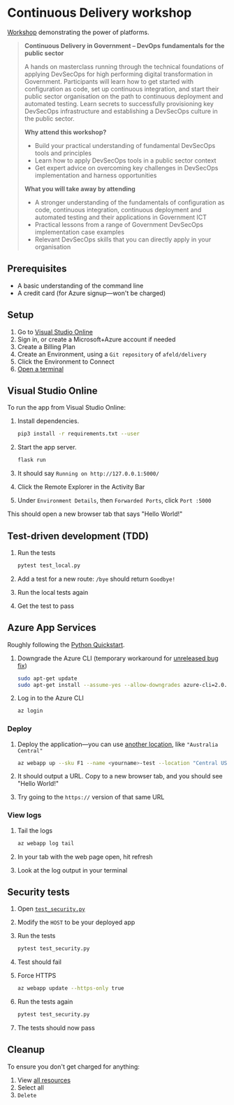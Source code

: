 # Continuous Delivery workshop

[Workshop](https://www.criterionconferences.com/event/devops-digi-trans-conference/agenda/) demonstrating the power of platforms.

> **Continuous Delivery in Government – DevOps fundamentals for the public sector**
>
> A hands on masterclass running through the technical foundations of applying DevSecOps for high performing digital transformation in Government. Participants will learn how to get started with configuration as code, set up continuous integration, and start their public sector organisation on the path to continuous deployment and automated testing. Learn secrets to successfully provisioning key DevSecOps infrastructure and establishing a DevSecOps culture in the public sector.
>
> **Why attend this workshop?**
>
> - Build your practical understanding of fundamental DevSecOps tools and principles
> - Learn how to apply DevSecOps tools in a public sector context
> - Get expert advice on overcoming key challenges in DevSecOps implementation and harness opportunities
>
> **What you will take away by attending**
>
> - A stronger understanding of the fundamentals of configuration as code, continuous integration, continuous deployment and automated testing and their applications in Government ICT
> - Practical lessons from a range of Government DevSecOps implementation case examples
> - Relevant DevSecOps skills that you can directly apply in your organisation

## Prerequisites

- A basic understanding of the command line
- A credit card (for Azure signup—won't be charged)

## Setup

1. Go to [Visual Studio Online](https://online.visualstudio.com/environments)
1. Sign in, or create a Microsoft+Azure account if needed
1. Create a Billing Plan
1. Create an Environment, using a `Git repository` of `afeld/delivery`
1. Click the Environment to Connect
1. [Open a terminal](https://code.visualstudio.com/docs/editor/integrated-terminal)

## Visual Studio Online

To run the app from Visual Studio Online:

1. Install dependencies.

   ```sh
   pip3 install -r requirements.txt --user
   ```

1. Start the app server.

   ```sh
   flask run
   ```

1. It should say `Running on http://127.0.0.1:5000/`
1. Click the Remote Explorer in the Activity Bar
1. Under `Environment Details`, then `Forwarded Ports`, click `Port :5000`

This should open a new browser tab that says "Hello World!"

## Test-driven development (TDD)

1. Run the tests

   ```sh
   pytest test_local.py
   ```

1. Add a test for a new route: `/bye` should return `Goodbye!`
1. Run the local tests again
1. Get the test to pass

## Azure App Services

Roughly following the [Python Quickstart](https://docs.microsoft.com/en-us/azure/app-service/containers/quickstart-python).

1. Downgrade the Azure CLI (temporary workaround for [unreleased bug fix](https://github.com/Azure/azure-cli/issues/11221))

   ```sh
   sudo apt-get update
   sudo apt-get install --assume-yes --allow-downgrades azure-cli=2.0.75-1~stretch
   ```

1. Log in to the Azure CLI

   ```sh
   az login
   ```

### Deploy

1. Deploy the application—you can use [another location](https://azure.microsoft.com/en-us/global-infrastructure/locations/), like `"Australia Central"`

   ```sh
   az webapp up --sku F1 --name <yourname>-test --location "Central US"
   ```

1. It should output a URL. Copy to a new browser tab, and you should see "Hello World!"
1. Try going to the `https://` version of that same URL

### View logs

1. Tail the logs

   ```sh
   az webapp log tail
   ```

1. In your tab with the web page open, hit refresh
1. Look at the log output in your terminal

## Security tests

1. Open [`test_security.py`](test_security.py)
1. Modify the `HOST` to be your deployed app
1. Run the tests

   ```sh
   pytest test_security.py
   ```

1. Test should fail
1. Force HTTPS

   ```sh
   az webapp update --https-only true
   ```

1. Run the tests again

   ```sh
   pytest test_security.py
   ```

1. The tests should now pass

## Cleanup

To ensure you don't get charged for anything:

1. View [all resources](https://portal.azure.com/#blade/HubsExtension/BrowseAll)
1. Select all
1. `Delete`
